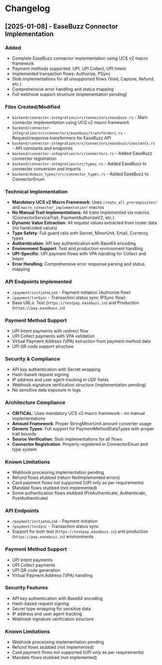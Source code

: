 # Changelog

## [2025-01-08] - EaseBuzz Connector Implementation

### Added
- Complete EaseBuzz connector implementation using UCS v2 macro framework
- Payment methods supported: UPI, UPI Collect, UPI Intent
- Implemented transaction flows: Authorize, PSync
- Stub implementations for all unsupported flows (Void, Capture, Refund, etc.)
- Comprehensive error handling and status mapping
- Full webhook support structure (implementation pending)

### Files Created/Modified
- `backend/connector-integration/src/connectors/easebuzz.rs` - Main connector implementation using UCS v2 macro framework
- `backend/connector-integration/src/connectors/easebuzz/transformers.rs` - Request/response transformers for EaseBuzz API
- `backend/connector-integration/src/connectors/easebuzz/constants.rs` - API constants and endpoints
- `backend/connector-integration/src/connectors.rs` - Added EaseBuzz connector registration
- `backend/connector-integration/src/types.rs` - Added EaseBuzz to connector conversion and imports
- `backend/domain_types/src/connector_types.rs` - Added EaseBuzz to ConnectorEnum

### Technical Implementation
- **Mandatory UCS v2 Macro Framework**: Uses `create_all_prerequisites!` and `macro_connector_implementation!` macros
- **No Manual Trait Implementations**: All traits implemented via macros (ConnectorServiceTrait, PaymentAuthorizeV2, etc.)
- **Dynamic Value Extraction**: All request values extracted from router data (no hardcoded values)
- **Type Safety**: Full guard rails with Secret<String>, MinorUnit, Email, Currency types
- **Authentication**: API key authentication with Base64 encoding
- **Environment Support**: Test and production environment handling
- **UPI-Specific**: UPI payment flows with VPA handling for Collect and Intent
- **Error Handling**: Comprehensive error response parsing and status mapping

### API Endpoints Implemented
- `/payment/initiateLink` - Payment initiation (Authorize flow)
- `/payment/txnSync` - Transaction status sync (PSync flow)
- Base URLs: Test (`https://testpay.easebuzz.in`) and Production (`https://pay.easebuzz.in`)

### Payment Method Support
- UPI Intent payments with redirect flow
- UPI Collect payments with VPA validation
- Virtual Payment Address (VPA) extraction from payment method data
- UPI QR code support structure

### Security & Compliance
- API key authentication with Secret<String> wrapping
- Hash-based request signing
- IP address and user agent tracking in UDF fields
- Webhook signature verification structure (implementation pending)
- No sensitive data exposure in logs

### Architecture Compliance
- **CRITICAL**: Uses mandatory UCS v2 macro framework - no manual implementations
- **Amount Framework**: Proper StringMinorUnit amount converter usage
- **Generic Types**: Full support for PaymentMethodDataTypes with proper trait bounds
- **Source Verification**: Stub implementations for all flows
- **Connector Registration**: Properly registered in ConnectorEnum and type system

### Known Limitations
- Webhook processing implementation pending
- Refund flows stubbed (return NotImplemented errors)
- Card payment flows not supported (UPI only as per requirements)
- Mandate flows stubbed (not implemented)
- Some authentication flows stubbed (PreAuthenticate, Authenticate, PostAuthenticate)

### API Endpoints
- `/payment/initiateLink` - Payment initiation
- `/payment/txnSync` - Transaction status sync
- Support for both test (`https://testpay.easebuzz.in`) and production (`https://pay.easebuzz.in`) environments

### Payment Method Support
- UPI Intent payments
- UPI Collect payments  
- UPI QR code generation
- Virtual Payment Address (VPA) handling

### Security Features
- API key authentication with Base64 encoding
- Hash-based request signing
- Secret type wrapping for sensitive data
- IP address and user agent tracking
- Webhook signature verification structure

### Known Limitations
- Webhook processing implementation pending
- Refund flows stubbed (not implemented)
- Card payment flows not supported (UPI only as per requirements)
- Mandate flows stubbed (not implemented)